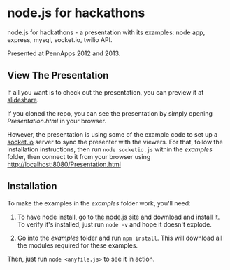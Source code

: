 # node.js for hackathons

node.js for hackathons - a presentation with its examples: node app, express, mysql, socket.io, twilio API.

Presented at PennApps 2012 and 2013.

## View The Presentation

If all you want is to check out the presentation, you can preview it at [slideshare](http://www.slideshare.net/myok12/nodejs-for-hackathons).

If you cloned the repo, you can see the presentation by simply opening _Presentation.html_ in your browser.

However, the presentation is using some of the example code to set up a
[socket.io](http://socket.io/) server to sync the presenter with the viewers. For that,
follow the installation instructions, then run `node socketio.js` within the
_examples_ folder, then connect to it from your browser using
[http://localhost:8080/Presentation.html](http://localhost:8080/Presentation.html)

## Installation

To make the examples in the _examples_ folder work, you'll need:

1. To have node install, go to [the node.js site](http://nodejs.org/) and download and
install it. To verify it's installed, just run `node -v` and hope it
doesn't explode.

1. Go into the _examples_ folder and run `npm install`. This will
download all the modules required for these examples.

Then, just run `node <anyfile.js>` to see it in action.
